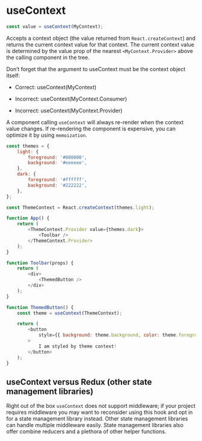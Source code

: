 # useContext

```js
const value = useContext(MyContext);
```

Accepts a context object (the value returned from `React.createContext`) and returns the current context value for that context. The current context value is determined by the value prop of the nearest `<MyContext.Provider>` above the calling component in the tree.

Don’t forget that the argument to useContext must be the context object itself:

-   Correct: useContext(MyContext)

-   Incorrect: useContext(MyContext.Consumer)

-   Incorrect: useContext(MyContext.Provider)

A component calling `useContext` will always re-render when the context value changes. If re-rendering the component is expensive, you can optimize it by using `memoization`.

```js
const themes = {
    light: {
        foreground: '#000000',
        background: '#eeeeee',
    },
    dark: {
        foreground: '#ffffff',
        background: '#222222',
    },
};

const ThemeContext = React.createContext(themes.light);

function App() {
    return (
        <ThemeContext.Provider value={themes.dark}>
            <Toolbar />
        </ThemeContext.Provider>
    );
}

function Toolbar(props) {
    return (
        <div>
            <ThemedButton />
        </div>
    );
}

function ThemedButton() {
    const theme = useContext(ThemeContext);

    return (
        <button
            style={{ background: theme.background, color: theme.foreground }}
        >
            I am styled by theme context!
        </button>
    );
}
```

## useContext versus Redux (other state management libraries)

Right out of the box `useContext` does not support middleware; if your project requires middleware you may want to reconsider using this hook and opt in for a state management library instead. Other state management libraries can handle multiple middleware easily. State management libraries also offer combine reducers and a plethora of other helper functions.
